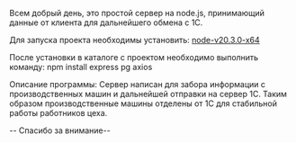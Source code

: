 Всем добрый день, это простой сервер на node.js, принимающий данные от клиента для дальнейшего обмена с 1С.

Для запуска проекта необходимы установить:
  [node-v20.3.0-x64](https://nodejs.org/en/)

После установки в каталоге с проектом необходимо выполнить команду:
  npm install express pg axios

Описание программы:
  Сервер написан для забора информации с производственных машин и дальнейшей отправки на сервер 1С. 
  Таким образом производственные машины отделены от 1С для стабильной работы работников цеха.
  
-- Спасибо за внимание--
